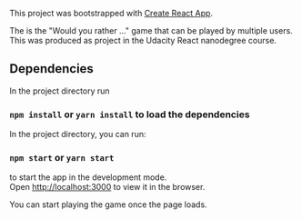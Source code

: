 This project was bootstrapped with [Create React App](https://github.com/facebook/create-react-app).

The is the "Would you rather ..." game that can be played by multiple users. This was produced as project in the Udacity React nanodegree course.

## Dependencies
In the project directory run 

### `npm install` or `yarn install` to load the dependencies

In the project directory, you can run:

### `npm start` or `yarn start`

to start the app in the development mode.<br>
Open [http://localhost:3000](http://localhost:3000) to view it in the browser.

You can start playing the game once the page loads.<br>
